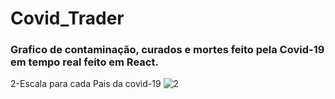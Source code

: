 # Covid_Trader 
 <h3>Grafico de contaminação, curados e mortes feito pela Covid-19 em tempo real feito em React.</h3>
 




2-Escala para cada Pais da covid-19
![2](https://user-images.githubusercontent.com/49817182/80322002-2fb12880-87f8-11ea-978c-8e16371d8b35.png)

